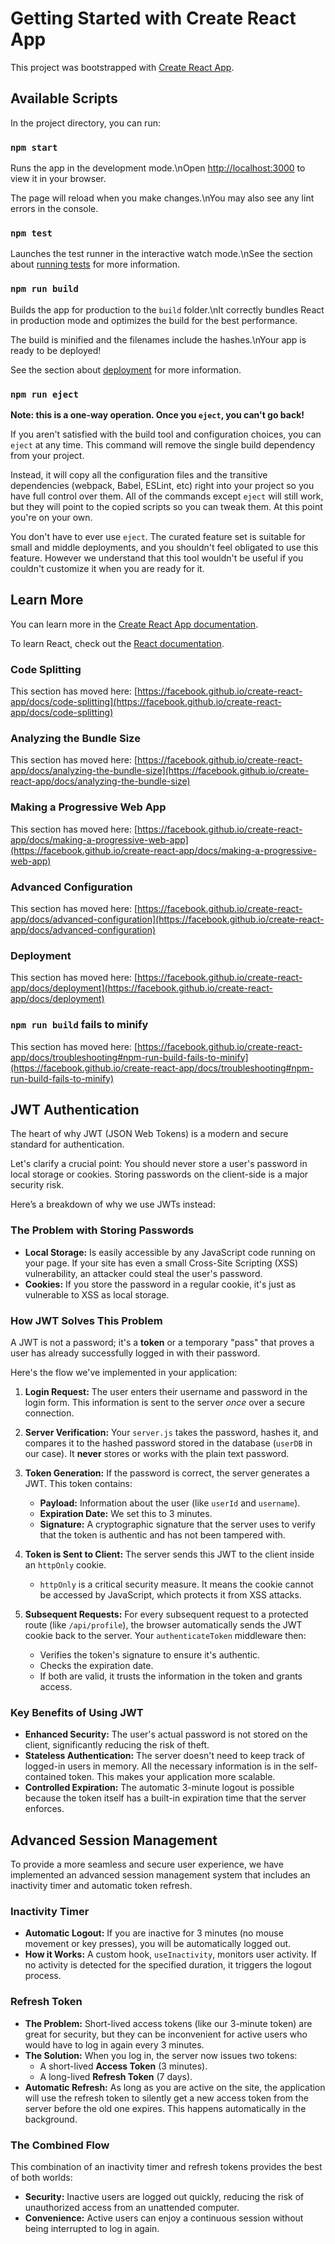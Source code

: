 # Getting Started with Create React App

This project was bootstrapped with [Create React App](https://github.com/facebook/create-react-app).

## Available Scripts

In the project directory, you can run:

### `npm start`

Runs the app in the development mode.\nOpen [http://localhost:3000](http://localhost:3000) to view it in your browser.

The page will reload when you make changes.\nYou may also see any lint errors in the console.

### `npm test`

Launches the test runner in the interactive watch mode.\nSee the section about [running tests](https://facebook.github.io/create-react-app/docs/running-tests) for more information.

### `npm run build`

Builds the app for production to the `build` folder.\nIt correctly bundles React in production mode and optimizes the build for the best performance.

The build is minified and the filenames include the hashes.\nYour app is ready to be deployed!

See the section about [deployment](https://facebook.github.io/create-react-app/docs/deployment) for more information.

### `npm run eject`

**Note: this is a one-way operation. Once you `eject`, you can't go back!**

If you aren't satisfied with the build tool and configuration choices, you can `eject` at any time. This command will remove the single build dependency from your project.

Instead, it will copy all the configuration files and the transitive dependencies (webpack, Babel, ESLint, etc) right into your project so you have full control over them. All of the commands except `eject` will still work, but they will point to the copied scripts so you can tweak them. At this point you're on your own.

You don't have to ever use `eject`. The curated feature set is suitable for small and middle deployments, and you shouldn't feel obligated to use this feature. However we understand that this tool wouldn't be useful if you couldn't customize it when you are ready for it.

## Learn More

You can learn more in the [Create React App documentation](https://facebook.github.io/create-react-app/docs/getting-started).

To learn React, check out the [React documentation](https://reactjs.org/).

### Code Splitting

This section has moved here: [https://facebook.github.io/create-react-app/docs/code-splitting](https://facebook.github.io/create-react-app/docs/code-splitting)

### Analyzing the Bundle Size

This section has moved here: [https://facebook.github.io/create-react-app/docs/analyzing-the-bundle-size](https://facebook.github.io/create-react-app/docs/analyzing-the-bundle-size)

### Making a Progressive Web App

This section has moved here: [https://facebook.github.io/create-react-app/docs/making-a-progressive-web-app](https://facebook.github.io/create-react-app/docs/making-a-progressive-web-app)

### Advanced Configuration

This section has moved here: [https://facebook.github.io/create-react-app/docs/advanced-configuration](https://facebook.github.io/create-react-app/docs/advanced-configuration)

### Deployment

This section has moved here: [https://facebook.github.io/create-react-app/docs/deployment](https://facebook.github.io/create-react-app/docs/deployment)

### `npm run build` fails to minify

This section has moved here: [https://facebook.github.io/create-react-app/docs/troubleshooting#npm-run-build-fails-to-minify](https://facebook.github.io/create-react-app/docs/troubleshooting#npm-run-build-fails-to-minify)


## JWT Authentication

The heart of why JWT (JSON Web Tokens) is a modern and secure standard for authentication.

Let's clarify a crucial point: You should never store a user's password in local storage or cookies. Storing passwords on the client-side is a major security risk.

Here’s a breakdown of why we use JWTs instead:

### The Problem with Storing Passwords
*   **Local Storage:** Is easily accessible by any JavaScript code running on your page. If your site has even a small Cross-Site Scripting (XSS) vulnerability, an attacker could steal the user's password.
*   **Cookies:** If you store the password in a regular cookie, it's just as vulnerable to XSS as local storage.

### How JWT Solves This Problem
A JWT is not a password; it's a **token** or a temporary "pass" that proves a user has already successfully logged in with their password.

Here's the flow we've implemented in your application:

1.  **Login Request:** The user enters their username and password in the login form. This information is sent to the server *once* over a secure connection.

2.  **Server Verification:** Your `server.js` takes the password, hashes it, and compares it to the hashed password stored in the database (`userDB` in our case). It **never** stores or works with the plain text password.

3.  **Token Generation:** If the password is correct, the server generates a JWT. This token contains:
    *   **Payload:** Information about the user (like `userId` and `username`).
    *   **Expiration Date:** We set this to 3 minutes.
    *   **Signature:** A cryptographic signature that the server uses to verify that the token is authentic and has not been tampered with.

4.  **Token is Sent to Client:** The server sends this JWT to the client inside an `httpOnly` cookie.
    *   `httpOnly` is a critical security measure. It means the cookie cannot be accessed by JavaScript, which protects it from XSS attacks.

5.  **Subsequent Requests:** For every subsequent request to a protected route (like `/api/profile`), the browser automatically sends the JWT cookie back to the server. Your `authenticateToken` middleware then:
    *   Verifies the token's signature to ensure it's authentic.
    *   Checks the expiration date.
    *   If both are valid, it trusts the information in the token and grants access.

### Key Benefits of Using JWT
*   **Enhanced Security:** The user's actual password is not stored on the client, significantly reducing the risk of theft.
*   **Stateless Authentication:** The server doesn't need to keep track of logged-in users in memory. All the necessary information is in the self-contained token. This makes your application more scalable.
*   **Controlled Expiration:** The automatic 3-minute logout is possible because the token itself has a built-in expiration time that the server enforces.


## Advanced Session Management

To provide a more seamless and secure user experience, we have implemented an advanced session management system that includes an inactivity timer and automatic token refresh.

### Inactivity Timer

*   **Automatic Logout:** If you are inactive for 3 minutes (no mouse movement or key presses), you will be automatically logged out.
*   **How it Works:** A custom hook, `useInactivity`, monitors user activity. If no activity is detected for the specified duration, it triggers the logout process.

### Refresh Token

*   **The Problem:** Short-lived access tokens (like our 3-minute token) are great for security, but they can be inconvenient for active users who would have to log in again every 3 minutes.
*   **The Solution:** When you log in, the server now issues two tokens:
    *   A short-lived **Access Token** (3 minutes).
    *   A long-lived **Refresh Token** (7 days).
*   **Automatic Refresh:** As long as you are active on the site, the application will use the refresh token to silently get a new access token from the server before the old one expires. This happens automatically in the background.

### The Combined Flow

This combination of an inactivity timer and refresh tokens provides the best of both worlds:

*   **Security:** Inactive users are logged out quickly, reducing the risk of unauthorized access from an unattended computer.
*   **Convenience:** Active users can enjoy a continuous session without being interrupted to log in again.